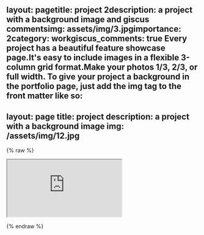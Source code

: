 
layout: pagetitle: project 2description: a project with a background image and giscus commentsimg: assets/img/3.jpgimportance: 2category: workgiscus_comments: true
Every project has a beautiful feature showcase page.It's easy to include images in a flexible 3-column grid format.Make your photos 1/3, 2/3, or full width.
To give your project a background in the portfolio page, just add the img tag to the front matter like so:
---
layout: page
title: project
description: a project with a background image
img: /assets/img/12.jpg
---

{% raw %}
<div class="row">
    <div class="col-sm mt-3 mt-md-0">
        <div class="embed-responsive embed-responsive-4by5 rounded z-depth-1">
            <iframe class="embed-responsive-item" loading="lazy" src="https://www.canva.com/design/DAFplkP0V1M/3f_Zg0eKWFjwTVgDY6RShw/view?embed" allowfullscreen="allowfullscreen" allow="fullscreen"></iframe>
        </div>
    </div>
</div>

{% endraw %}

